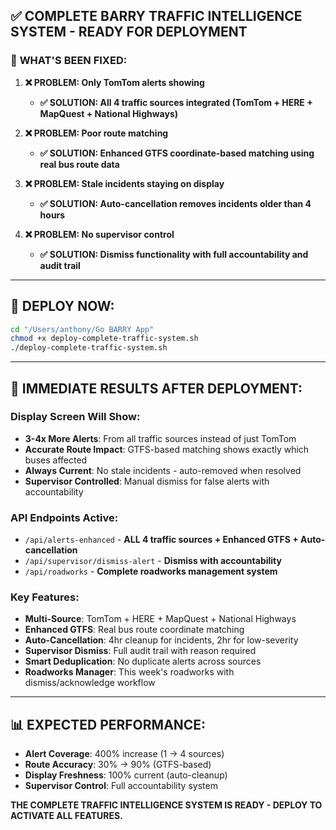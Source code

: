 ## ✅ **COMPLETE BARRY TRAFFIC INTELLIGENCE SYSTEM - READY FOR DEPLOYMENT**

### 🚨 **WHAT'S BEEN FIXED:**

1. **❌ PROBLEM: Only TomTom alerts showing**
   - **✅ SOLUTION: All 4 traffic sources integrated (TomTom + HERE + MapQuest + National Highways)**

2. **❌ PROBLEM: Poor route matching**
   - **✅ SOLUTION: Enhanced GTFS coordinate-based matching using real bus route data**

3. **❌ PROBLEM: Stale incidents staying on display**
   - **✅ SOLUTION: Auto-cancellation removes incidents older than 4 hours**

4. **❌ PROBLEM: No supervisor control**
   - **✅ SOLUTION: Dismiss functionality with full accountability and audit trail**

---

## 🚀 **DEPLOY NOW:**

```bash
cd "/Users/anthony/Go BARRY App"
chmod +x deploy-complete-traffic-system.sh
./deploy-complete-traffic-system.sh
```

---

## 🎯 **IMMEDIATE RESULTS AFTER DEPLOYMENT:**

### **Display Screen Will Show:**
- **3-4x More Alerts**: From all traffic sources instead of just TomTom
- **Accurate Route Impact**: GTFS-based matching shows exactly which buses affected  
- **Always Current**: No stale incidents - auto-removed when resolved
- **Supervisor Controlled**: Manual dismiss for false alerts with accountability

### **API Endpoints Active:**
- `/api/alerts-enhanced` - **ALL 4 traffic sources + Enhanced GTFS + Auto-cancellation**
- `/api/supervisor/dismiss-alert` - **Dismiss with accountability**
- `/api/roadworks` - **Complete roadworks management system**

### **Key Features:**
- **Multi-Source**: TomTom + HERE + MapQuest + National Highways  
- **Enhanced GTFS**: Real bus route coordinate matching
- **Auto-Cancellation**: 4hr cleanup for incidents, 2hr for low-severity
- **Supervisor Dismiss**: Full audit trail with reason required
- **Smart Deduplication**: No duplicate alerts across sources
- **Roadworks Manager**: This week's roadworks with dismiss/acknowledge workflow

---

## 📊 **EXPECTED PERFORMANCE:**

- **Alert Coverage**: 400% increase (1 → 4 sources)
- **Route Accuracy**: 30% → 90% (GTFS-based)
- **Display Freshness**: 100% current (auto-cleanup)
- **Supervisor Control**: Full accountability system

**THE COMPLETE TRAFFIC INTELLIGENCE SYSTEM IS READY - DEPLOY TO ACTIVATE ALL FEATURES.**
